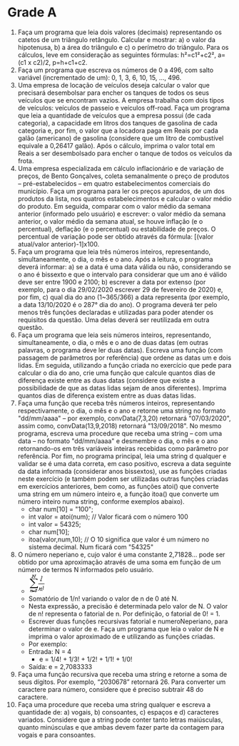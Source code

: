 # Grade A

1. Faça um programa que leia dois valores (decimais) representando os catetos de um triângulo retângulo. Calcular e mostrar: a) o valor da hipotenusa, b) a área do triângulo e c) o perímetro do triângulo. Para os cálculos, leve em consideração as seguintes fórmulas: h²=c1²+c2², a=(c1 x c2)/2, p=h+c1+c2.
2. Faça um programa que escreva os números de 0 a 496, com salto variável (incrementado de um): 0, 1, 3, 6, 10, 15, ..., 496.
3. Uma empresa de locação de veículos deseja calcular o valor que precisará desembolsar para encher os tanques de todos os seus veículos que se encontram vazios. A empresa trabalha com dois tipos de veículos: veículos de passeio e veículos off-road. Faça um programa que leia a quantidade de veículos que a empresa possui (de cada categoria), a capacidade em litros dos tanques de gasolina de cada categoria e, por fim, o valor que a locadora paga em Reais por cada galão (americano) de gasolina (considere que um litro de combustível equivale a 0,26417 galão). Após o cálculo, imprima o valor total em Reais a ser desembolsado para encher o tanque de todos os veículos da frota.
4. Uma empresa especializada em cálculo inflacionário e de variação de preços, de Bento Gonçalves, coleta semanalmente o preço de produtos – pré-estabelecidos – em quatro estabelecimentos comerciais do município. Faça um programa para ler os preços apurados, de um dos produtos da lista, nos quatros estabelecimentos e calcular o valor médio do produto. Em seguida, comparar com o valor médio da semana anterior (informado pelo usuário) e escrever: o valor médio da semana anterior, o valor médio da semana atual, se houve inflação (e o percentual), deflação (e o percentual) ou estabilidade de preços. O percentual de variação pode ser obtido através da fórmula: [(valor atual/valor anterior)-1]x100.
5. Faça um programa que leia três números inteiros, representando, simultaneamente, o dia, o mês e o ano. Após a leitura, o programa deverá informar: a) se a data é uma data válida ou não, considerando se o ano é bissexto e que o intervalo para considerar que um ano é válido deve ser entre 1900 e 2100; b) escrever a data por extenso (por exemplo, para o dia 29/02/2020 escrever 29 de fevereiro de 2020) e, por fim, c) qual dia do ano (1~365/366) a data representa (por exemplo, a data 13/10/2020 é o 287° dia do ano). O programa deverá ter pelo menos três funções declaradas e utilizadas para poder atender os requisitos da questão. Uma delas deverá ser reutilizada em outra questão.
6. Faça um programa que leia seis números inteiros, representando, simultaneamente, o dia, o mês e o ano de duas datas (em outras palavras, o programa deve ler duas datas). Escreva uma função (com passagem de parâmetros por referência) que ordene as datas um e dois lidas. Em seguida, utilizando a função criada no exercício que pede para calcular o dia do ano, crie uma função que calcule quantos dias de diferença existe entre as duas datas (considere que existe a possibilidade de que as datas lidas sejam de anos diferentes). Imprima quantos dias de diferença existem entre as duas datas lidas.
7. Faça uma função que receba três números inteiros, representando respectivamente, o dia, o mês e o ano e retorne uma string no formato "dd/mm/aaaa" – por exemplo, convData(7,3,20) retornará "07/03/2020", assim como, convData(13,9,2018) retornará "13/09/2018". No mesmo programa, escreva uma procedure que receba uma string – com uma data – no formato "dd/mm/aaaa" e desmembre o dia, o mês e o ano retornando-os em três variáveis inteiras recebidas como parâmetro por referência. Por fim, no programa principal, leia uma string d qualquer e validar se é uma data correta, em caso positivo, escreva a data seguinte da data informada (considerar anos bissextos), use as funções criadas neste exercício (e também podem ser utilizadas outras funções criadas em exercícios anteriores, bem como, as funções atoi() que converte uma string em um número inteiro e, a função itoa() que converte um número inteiro numa string, conforme exemplos abaixo).
   - char num[10] = "100";
   - int valor = atoi(num); // Valor ficará com o número 100
   - int valor = 54325;
   - char num[10];
   - itoa(valor,num,10); // O 10 significa que valor é um número no sistema decimal. Num ficará com "54325"
8. O número neperiano e, cujo valor é uma constante 2,71828... pode ser obtido por uma aproximação através de uma soma em função de um número de termos N informados pelo usuário.
   - ![](e08.png)
   - Somatório de 1/n! variando o valor de n de 0 até N.
   - Nesta expressão, a precisão é determinada pelo valor de N. O valor de n! representa o fatorial de n. Por definição, o fatorial de 0! = 1.
   - Escrever duas funções recursivas fatorial e numeroNeperiano, para determinar o valor de e. Faça um programa que leia o valor de N e imprima o valor aproximado de e utilizando as funções criadas.
   - Por exemplo:
   - Entrada: N = 4
     - e = 1/4! + 1/3! + 1/2! + 1/1! + 1/0!
   - Saída: e = 2,7083333
9. Faça uma função recursiva que receba uma string e retorne a soma de seus dígitos. Por exemplo, “2030678” retornará 26. Para converter um caractere para número, considere que é preciso subtrair 48 do caractere.
10. Faça uma procedure que receba uma string qualquer e escreva a quantidade de: a) vogais, b) consoantes, c) espaços e d) caracteres variados. Considere que a string pode conter tanto letras maiúsculas, quanto minúsculas e que ambas devem fazer parte da contagem para vogais e para consoantes.
